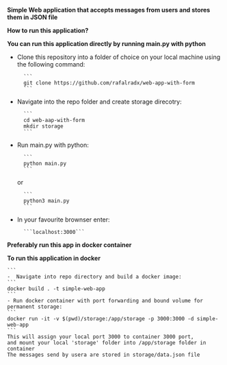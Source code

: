 **Simple Web application that accepts messages from users and stores them in JSON file**

**How to run this application?**

**You can run this application directly by running main.py with python**

- Clone this repository into a folder of choice on your local machine using the following command:

        ```
        git clone https://github.com/rafalradx/web-app-with-form
        ```

- Navigate into the repo folder and create storage direcotry:

        ```
        cd web-aap-with-form
        mkdir storage
        ```

- Run main.py with python:

        ```
        python main.py
        ```

    or

        ```
        python3 main.py
        ```

- In your favourite brownser enter:

        ```localhost:3000```

**Preferably run this app in docker container**

**To run this application in docker**


    ```
    -  Navigate into repo directory and build a docker image:
    ```
    docker build . -t simple-web-app
    ```
    - Run docker container with port forwarding and bound volume for permanent storage:
    ```
    docker run -it -v $(pwd)/storage:/app/storage -p 3000:3000 -d simple-web-app
    ```
    This will assign your local port 3000 to container 3000 port, 
    and mount your local 'storage' folder into /app/storage folder in container
    The messages send by usera are stored in storage/data.json file